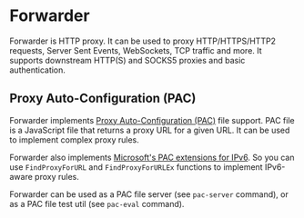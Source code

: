 # Forwarder

Forwarder is HTTP proxy.
It can be used to proxy HTTP/HTTPS/HTTP2 requests, Server Sent Events, WebSockets, TCP traffic and more.
It supports downstream HTTP(S) and SOCKS5 proxies and basic authentication.

## Proxy Auto-Configuration (PAC)

Forwarder implements [Proxy Auto-Configuration (PAC)](https://developer.mozilla.org/en-US/docs/Web/HTTP/Proxy_servers_and_tunneling/Proxy_Auto-Configuration_PAC_file) file support.
PAC file is a JavaScript file that returns a proxy URL for a given URL.
It can be used to implement complex proxy rules.

Forwarder also implements [Microsoft's PAC extensions for IPv6](https://learn.microsoft.com/en-us/windows/win32/winhttp/ipv6-aware-proxy-helper-api-definitions).
So you can use `FindProxyForURL` and `FindProxyForURLEx` functions to implement IPv6-aware proxy rules.

Forwarder can be used as a PAC file server (see `pac-server` command), or as a PAC file test util (see `pac-eval` command).
